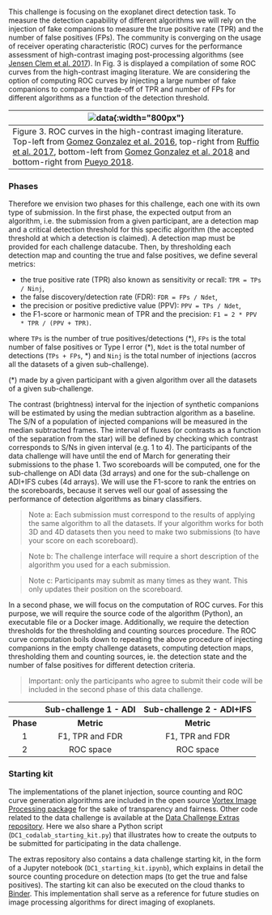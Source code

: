This challenge is focusing on the exoplanet direct detection task. To measure the detection capability of different algorithms we will rely on the injection of fake companions to measure the true positive rate (TPR) and the number of false positives (FPs). The community is converging on the usage of receiver operating characteristic (ROC) curves for the performance assessment of high-contrast imaging post-processing algorithms (see [Jensen Clem et al. 2017](https://arxiv.org/abs/1711.01215)). In Fig. 3 is displayed a compilation of some ROC curves from the high-contrast imaging literature. We are considering the option of computing ROC curves by injecting a large number of fake companions to compare the trade-off of TPR and number of FPs for different algorithms as a function of the detection threshold.

| ![data](https://raw.githubusercontent.com/carlgogo/exoimaging_challenge/master/assets/images/challenge_fig3.001.png){:width="800px"} |
|---|
| Figure 3. ROC curves in the high-contrast imaging literature. Top-left from [Gomez Gonzalez et al. 2016](https://arxiv.org/abs/1602.08381), top-right from [Ruffio et al. 2017](https://arxiv.org/abs/1705.05477), bottom-left from [Gomez Gonzalez et al. 2018](https://arxiv.org/abs/1712.02841) and bottom-right from [Pueyo 2018](https://link.springer.com/referenceworkentry/10.1007/978-3-319-30648-3_10-1). |

### Phases

Therefore we envision two phases for this challenge, each one with its own type of submission. In the first phase, the expected output from an algorithm, i.e. the submission from a given participant, are a detection map and a critical detection threshold for this specific algorithm (the accepted threshold at which a detection is claimed). A detection map must be provided for each challenge datacube. Then, by thresholding each detection map and counting the true and false positives, we define several metrics:

* the true positive rate (TPR) also known as sensitivity or recall: ``TPR = TPs / Ninj``,
* the false discovery/detection rate (FDR): ``FDR = FPs / Ndet``,
* the precision or positive predictive value (PPV): ``PPV = TPs / Ndet``,
* the F1-score or harmonic mean of TPR and the precision: ``F1 = 2 * PPV * TPR / (PPV + TPR)``.

where ``TPs`` is the number of true positives/detections (\*), ``FPs`` is the total number of false positives or Type I error (\*), ``Ndet`` is the total number of detections (``TPs + FPs``, \*) and ``Ninj`` is the total number of injections (accros all the datasets of a given sub-challenge).

(\*) made by a given participant with a given algorithm over all the datasets of a given sub-challenge.

The contrast (brightness) interval for the injection of synthetic companions will be estimated by using the median subtraction algorithm as a baseline. The S/N of a population of injected companions will be measured in the median subtracted frames. The interval of fluxes (or contrasts as a function of the separation from the star) will be defined by checking which contrast corresponds to S/Ns in given interval (e.g. 1 to 4). The participants of the data challenge will have until the end of March for generating their submissions to the phase 1. Two scoreboards will be computed, one for the sub-challenge on ADI data (3d arrays) and one for the sub-challenge on ADI+IFS cubes (4d arrays). We will use the F1-score to rank the entries on the scoreboards, because it serves well our goal of assessing the performance of detection algorithms as binary classifiers.

> Note a: Each submission must correspond to the results of applying the same algorithm to all the datasets. If your algorithm works for both 3D and 4D datasets then you need to make two submissions (to have your score on each scoreboard).

> Note b: The challenge interface will require a short description of the algorithm you used for a each submission.

> Note c: Participants may submit as many times as they want. This only updates their position on the scoreboard.

In a second phase, we will focus on the computation of ROC curves. For this purpose, we will require the source code of the algorithm (Python), an executable file or a Docker image. Additionally, we require the detection thresholds for the thresholding and counting sources procedure. The ROC curve computation boils down to repeating the above procedure of injecting companions in the empty challenge datasets, computing detection maps, thresholding them and counting sources, ie. the detection state and the number of false positives for different detection criteria. 

> Important: only the participants who agree to submit their code will be included in the second phase of this data challenge.

|           |Sub-challenge 1 - ADI  |Sub-challenge 2 - ADI+IFS 
|:--:       |:--:                   |:--:
|**Phase**  |**Metric**             |**Metric**                    
| 1         |F1, TPR and FDR        |F1, TPR and FDR
| 2         |ROC space              |ROC space      

### Starting kit

The implementations of the planet injection, source counting and ROC curve generation algorithms are included in the open source [Vortex Image Processing package](https://github.com/vortex-exoplanet/VIP) for the sake of transparency and fairness. Other code related to the data challenge is available at the [Data Challenge Extras repository](https://github.com/carlgogo/exoimaging_challenge_extras). Here we also share a Python script (``DC1_codalab_starting_kit.py``) that illustrates how to create the outputs to be submitted for participating in the data challenge.
 
The extras repository also contains a data challenge starting kit, in the form of a Jupyter notebook (``DC1_starting_kit.ipynb``), which explains in detail the source counting procedure on detection maps (to get the true and false positives). The starting kit can also be executed on the cloud thanks to [Binder](https://mybinder.org/v2/gh/carlgogo/exoimaging_challenge_extras/master). This implementation shall serve as a reference for future studies on image processing algorithms for direct imaging of exoplanets.



